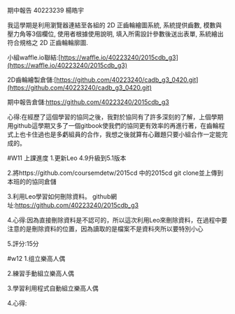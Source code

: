 期中報告
40223239 楊皓宇

我這學期是利用瀏覽器連結至各組的 2D 正齒輪繪圖系統, 系統提供齒數, 模數與壓力角等3個欄位, 使用者根據使用說明, 填入所需設計參數後送出表單, 系統繪出符合規格之 2D 正齒輪輪廓圖.

小組waffle.io聯結:[https://waffle.io/40223240/2015cdb_g3](https://waffle.io/40223240/2015cdb_g3)

2D齒輪繪製倉儲:[https://github.com/40223240/cadb_g3_0420.git](https://github.com/40223240/cadb_g3_0420.git)

期中報告倉儲:[https://github.com/40223240/2015cdb_g3
](https://github.com/40223240/2015cdb_g3)

心得:在經歷了這個學習的協同之後，我對於協同有了許多深刻的了解，上個學期用github這學期又多了一個gitbook使我們的協同更有效率的再進行著，在齒輪程式上也卡住過也是多虧組員的合作，我想之後就算有心難題只要小組合作一定能完成的。

#W11 上課進度
1.更新Leo 4.9升級到5.1版本

2.將https://github.com/coursemdetw/2015cd 中的2015cd git clone並上傳到本班的的協同倉儲

3.利用Leo學習如何刪除資料。
github網址:https://github.com/40223240/2015cdb_g3

4.心得:因為直接刪除資料是不認可的，所以這次利用Leo來刪除資料，在過程中要注意的是刪除資料的位置，因為讀取的是檔案不是資料夾所以要特別小心

5.評分:15分

#w12
1.组立樂高人偶

2.練習手動組立樂高人偶

3.學習利用程式自動組立樂高人偶

4.心得:





